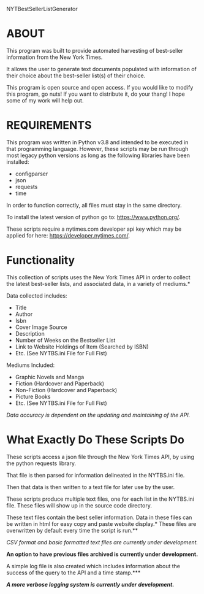 NYTBestSellerListGenerator

# ABOUT

This program was built to provide automated harvesting of 
best-seller information from the New York Times. 

It allows the user to generate text documents populated with 
information of their choice about the best-seller list(s) of 
their choice. 

This program is open source and open access. If you would like 
to modify this program, go nuts! If you want to distribute it, 
do your thang! I hope some of my work will help out.           


# REQUIREMENTS

This program was written in Python v3.8 and intended to be executed in that programming
language. However, these scripts may be run through most legacy python versions as long
as the following libraries have been installed:

- configparser
- json
- requests
- time

In order to function correctly, all files must stay in the same directory.

To install the latest version of python go to: https://www.python.org/.

These scripts require a nytimes.com developer api key which may be applied for here:
https://developer.nytimes.com/.


# Functionality

This collection of scripts uses the New York Times API in order to collect the latest
best-seller lists, and associated data, in a variety of mediums.*

Data collected includes:
- Title
- Author
- Isbn
- Cover Image Source
- Description
- Number of Weeks on the Bestseller List
- Link to Website Holdings of Item (Searched by ISBN)
- Etc. (See NYTBS.ini File for Full Fist)

Mediums Included:
- Graphic Novels and Manga
- Fiction (Hardcover and Paperback)
- Non-Fiction (Hardcover and Paperback)
- Picture Books
- Etc. (See NYTBS.ini File for Full Fist)

*Data accuracy is dependent on the updating and maintaining of the API.*


# What Exactly Do These Scripts Do

These scripts access a json file through the New York Times API, by using the python requests
library. 

That file is then parsed for information delineated in the NYTBS.ini file.

Then that data is then written to a text file for later use by the user.

These scripts produce multiple text files, one for each list in the NYTBS.ini file. These files
will show up in the source code directory.

These text files contain the best seller information. Data in these files can be written in html
for easy copy and paste website display.* These files are overwritten by default every time the
script is run.** 

*CSV format and basic formatted text files are currently under development.*

**An option to have previous files archived is currently under development.**


A simple log file is also created which includes information about the success of the query to the
API and a time stamp.***

***A more verbose logging system is currently under development.***
